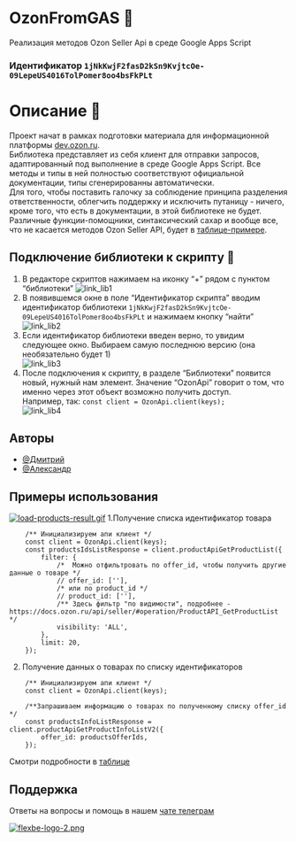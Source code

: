 # OzonFromGAS 📖
Реализация методов Ozon Seller Api в среде Google Apps Script

### Идентификатор  `1jNkKwjF2fasD2kSn9KvjtcOe-09LepeUS4016TolPomer8oo4bsFkPLt`

# Описание 📝
Проект начат в рамках подготовки материала для информационной платформы [dev.ozon.ru](https://dev.ozon.ru/).  
Библиотека представляет из себя клиент для отправки запросов, адаптированный под выполнение в среде Google Apps Script.
Все методы и типы в ней полностью соответствуют официальной документации, типы сгенерированны автоматически.  
Для того, чтобы поставить галочку за соблюдение принципа разделения ответственности,
облегчить поддержку и исключить путаницу - ничего, кроме того, что есть в документации, в этой библиотеке не будет.
Различные функции-помощники, синтаксический сахар и вообще все, что не касается методов Ozon Seller API,
 будет в [таблице-примере](https://docs.google.com/spreadsheets/d/14fe-AP8gbqROvuZZuV_zETueCSX85S6vX8ynxcabs84/copy).


## Подключение библиотеки к скрипту 🚀  
  1. В редакторе скриптов нажимаем на иконку “+” рядом с пунктом “библиотеки”
  ![link_lib1](https://i.postimg.cc/FF8TFyNY/link-lib-1.png)  
  2. В появившемся окне в поле “Идентификатор скрипта” вводим идентификатор библиотеки `1jNkKwjF2fasD2kSn9KvjtcOe-09LepeUS4016TolPomer8oo4bsFkPLt` и нажимаем кнопку “найти”  
  ![link_lib2](https://i.postimg.cc/5NznXX2n/link-lib-2.png)
  3. Если идентификатор библиотеки введен верно, то увидим следующее окно. Выбираем самую последнюю версию (она необязательно будет 1)  
  ![link_lib3](https://i.postimg.cc/9QtbBsT9/link-lib-3.png)
  4. После подключения к скрипту, в разделе “Библиотеки” появится новый, нужный нам элемент. Значение “OzonApi” говорит о том, что именно через этот объект возможно получить доступ.   
Например, так: `const client = OzonApi.client(keys);`   
  ![link_lib4](https://i.postimg.cc/BnGNHJ8s/link-lib-4.png)

 
## Авторы  
- [@Дмитрий](https://t.me/GoogleSheets_ru)  
- [@Александр](https://t.me/oshliaer)
 
## Примеры использования  
[![load-products-result.gif](https://i.postimg.cc/Yq3gzZqJ/load-products-result.gif)](https://postimg.cc/8j7j1yvH)
1.Получение списка идентификатор товара
```
    /** Инициализируем апи клиент */
    const client = OzonApi.client(keys);
    const productsIdsListResponse = client.productApiGetProductList({
        filter: {
            /*  Можно отфильтровать по offer_id, чтобы получить другие данные о товаре */
            // offer_id: [''],
            /* или по product_id */
            // product_id: [''],
            /** Здесь фильтр "по видимости", подробнее - https://docs.ozon.ru/api/seller/#operation/ProductAPI_GetProductList */
            visibility: 'ALL',
        },
        limit: 20,
    });
```
2. Получение данных о товарах по списку идентификаторов
```
    /** Инициализируем апи клиент */
    const client = OzonApi.client(keys);
    
    /**Запрашиваем информацию о товарах по полученному списку offer_id */
    const productsInfoListResponse = client.productApiGetProductInfoListV2({
        offer_id: productsOfferIds,
    });
```
Смотри подробности в [таблице](https://docs.google.com/spreadsheets/d/14fe-AP8gbqROvuZZuV_zETueCSX85S6vX8ynxcabs84/copy)  

 
## Поддержка  
Ответы на вопросы и помощь в нашем [чате телеграм](https://t.me/google_sheets_pro)  
 
[![flexbe-logo-2.png](https://i.postimg.cc/HkY2LBc9/flexbe-logo-2.png)](https://postimg.cc/YhPgnNxv)
